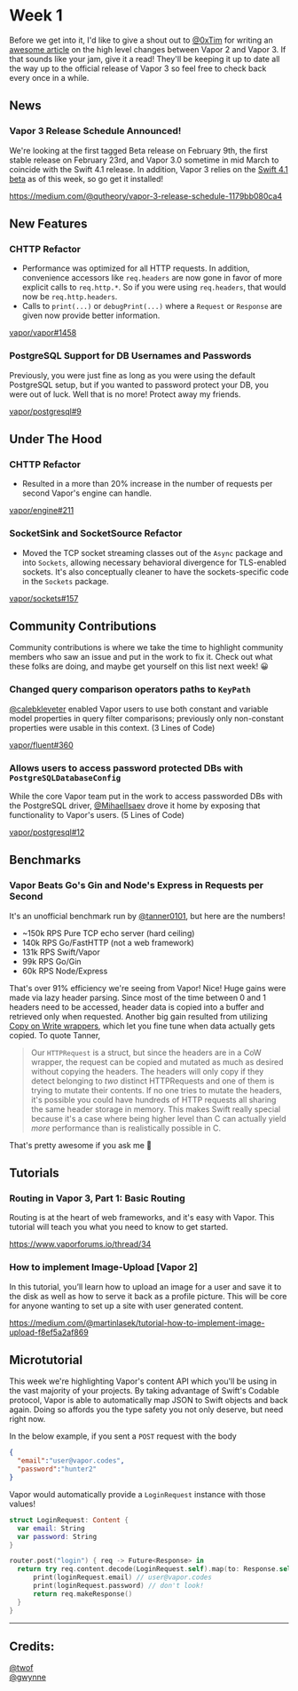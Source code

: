 # Week 1

Before we get into it, I'd like to give a shout out to [@0xTim](https://github.com/0xTim) for writing an [awesome article](https://geeks.brokenhands.io/blog/posts/whats-new-in-vapor-3/) on the high level changes between Vapor 2 and Vapor 3. If that sounds like your jam, give it a read! They'll be keeping it up to date all the way up to the official release of Vapor 3 so feel free to check back every once in a while.

## News

### Vapor 3 Release Schedule Announced!
We're looking at the first tagged Beta release on February 9th, the first stable release on February 23rd, and Vapor 3.0 sometime in mid March to coincide with the Swift 4.1 release. In addition, Vapor 3 relies on the [Swift 4.1 beta](https://swift.org/download/#snapshots) as of this week, so go get it installed!

https://medium.com/@qutheory/vapor-3-release-schedule-1179bb080ca4

## New Features

### CHTTP Refactor
- Performance was optimized for all HTTP requests. In addition, convenience accessors like `req.headers` are now gone in favor of more explicit calls to `req.http.*`. So if you were using `req.headers`, that would now be `req.http.headers`.
- Calls to `print(...)` or `debugPrint(...)` where a `Request` or `Response` are given now provide better information.

[vapor/vapor#1458](https://github.com/vapor/vapor/pull/1458)

### PostgreSQL Support for DB Usernames and Passwords
Previously, you were just fine as long as you were using the default PostgreSQL setup, but if you wanted to password protect your DB, you were out of luck. Well that is no more! Protect away my friends.

[vapor/postgresql#9](https://github.com/vapor/postgresql/issues/9)

## Under The Hood

### CHTTP Refactor
- Resulted in a more than 20% increase in the number of requests per second Vapor's engine can handle.

[vapor/engine#211](https://github.com/vapor/engine/pull/211)

### SocketSink and SocketSource Refactor
- Moved the TCP socket streaming classes out of the `Async` package and into `Sockets`, allowing necessary behavioral divergence for TLS-enabled sockets. It's also conceptually cleaner to have the sockets-specific code in the `Sockets` package.

[vapor/sockets#157](https://github.com/vapor/sockets/pull/157)

## Community Contributions
Community contributions is where we take the time to highlight community members who saw an issue and put in the work to fix it. Check out what these folks are doing, and maybe get yourself on this list next week! 😀

### Changed query comparison operators paths to `KeyPath`
[@calebkleveter](https://github.com/calebkleveter) enabled Vapor users to use both constant and variable model properties in query filter comparisons; previously only non-constant properties were usable in this context. (3 Lines of Code)

[vapor/fluent#360](https://github.com/vapor/fluent/pull/360)

### Allows users to access password protected DBs with `PostgreSQLDatabaseConfig`
While the core Vapor team put in the work to access passworded DBs with the PostgreSQL driver, [@MihaelIsaev](https://github.com/MihaelIsaev) drove it home by exposing that functionality to Vapor's users. (5 Lines of Code)

[vapor/postgresql#12](https://github.com/vapor/postgresql/pull/12)

## Benchmarks

### Vapor Beats Go's Gin and Node's Express in Requests per Second
It's an unofficial benchmark run by [@tanner0101](https://github.com/tanner0101), but here are the numbers!
- ~150k RPS Pure TCP echo server (hard ceiling)
- 140k RPS Go/FastHTTP (not a web framework)
- 131k RPS Swift/Vapor
- 99k RPS Go/Gin
- 60k RPS Node/Express

That's over 91% efficiency we're seeing from Vapor! Nice! Huge gains were made via lazy header parsing. Since most of the time between 0 and 1 headers need to be accessed, header data is copied into a buffer and retrieved only when requested. Another big gain resulted from utilizing [Copy on Write wrappers](https://marcosantadev.com/copy-write-swift-value-types/), which let you fine tune when data actually gets copied. To quote Tanner,

>Our `HTTPRequest` is a struct, but since the headers are in a CoW wrapper, the request can be copied and mutated as much as desired without copying the headers. The headers will only copy if they detect belonging to _two_ distinct HTTPRequests and one of them is trying to mutate their contents. If no one tries to mutate the headers, it's possible you could have hundreds of HTTP requests all sharing the same header storage in memory. This makes Swift really special because it's a case where being higher level than C can actually yield _more_ performance than is realistically possible in C.

That's pretty awesome if you ask me 🏁

## Tutorials

### Routing in Vapor 3, Part 1: Basic Routing
Routing is at the heart of web frameworks, and it's easy with Vapor. This tutorial will teach you what you need to know to get started.

https://www.vaporforums.io/thread/34

### How to implement Image-Upload [Vapor 2]
In this tutorial, you’ll learn how to upload an image for a user and save it to the disk as well as how to serve it back as a profile picture. This will be core for anyone wanting to set up a site with user generated content.

https://medium.com/@martinlasek/tutorial-how-to-implement-image-upload-f8ef5a2af869

## Microtutorial
This week we're highlighting Vapor's content API which you'll be using in the vast majority of your projects. By taking advantage of Swift's Codable protocol, Vapor is able to automatically map JSON to Swift objects and back again. Doing so affords you the type safety you not only deserve, but need right now. 

In the below example, if you sent a `POST` request with the body
```json
{
  "email":"user@vapor.codes",
  "password":"hunter2"
}
```
Vapor would automatically provide a `LoginRequest` instance with those values!

```swift
struct LoginRequest: Content {
  var email: String
  var password: String
}

router.post("login") { req -> Future<Response> in
  return try req.content.decode(LoginRequest.self).map(to: Response.self) { loginRequest in
      print(loginRequest.email) // user@vapor.codes
      print(loginRequest.password) // don't look!
      return req.makeResponse()
  }
}

```

***

## Credits:
[@twof](https://github.com/twof)   
[@gwynne](https://github.com/gwynne) 
